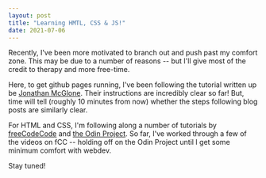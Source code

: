 ```yaml
---
layout: post
title: "Learning HMTL, CSS & JS!"
date: 2021-07-06
---
```


Recently, I've been more motivated to branch out and push past my comfort zone. This may be due to a number of reasons -- but I'll give most of the credit to therapy and more free-time.

Here, to get github pages running, I've been following the tutorial written up be [Jonathan McGlone](http://jmcglone.com/guides/github-pages/). Their instructions are incredibly clear so far! But, time will tell (roughly 10 minutes from now) whether the steps following blog posts are similarly clear.

For HTML and CSS, I'm following along a number of tutorials by [freeCodeCode](https://www.youtube.com/c/Freecodecamp/) and [the Odin Project](https://www.theodinproject.com/). So far, I've worked through a few of the videos on fCC -- holding off on the Odin Project until I get some minimum comfort with webdev.

Stay tuned!
